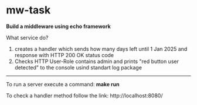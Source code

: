 # mw-task
<b>Build a middleware using echo framework</b>

What service do?
1. creates a handler which sends how many days left until 1 Jan 2025 and response with HTTP 200 OK status code
2. Checks HTTP User-Role contains admin and prints "red button user detected" to the console usind standart log package

<hr>
To run a server execute a command: <b>make run</b>


To check a handler method follow the link: <href>http://localhost:8080/</href>

